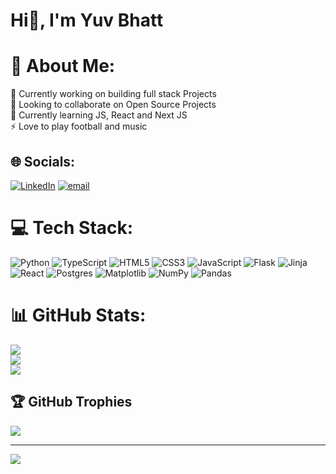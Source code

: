 # Hi👋, I'm Yuv Bhatt

# 💫 About Me:
🔭 Currently working on building full stack Projects<br>👯 Looking to collaborate on Open Source Projects<br>🌱 Currently learning JS, React and Next JS<br>⚡ Love to play football and music


## 🌐 Socials:
[![LinkedIn](https://img.shields.io/badge/LinkedIn-%230077B5.svg?logo=linkedin&logoColor=white)](https://linkedin.com/in/YuvBhatt) [![email](https://img.shields.io/badge/Email-D14836?logo=gmail&logoColor=white)](mailto:yuvyb.cs@gmail.com) 

# 💻 Tech Stack:
![Python](https://img.shields.io/badge/python-3670A0?style=for-the-badge&logo=python&logoColor=ffdd54) ![TypeScript](https://img.shields.io/badge/typescript-%23007ACC.svg?style=for-the-badge&logo=typescript&logoColor=white) ![HTML5](https://img.shields.io/badge/html5-%23E34F26.svg?style=for-the-badge&logo=html5&logoColor=white) ![CSS3](https://img.shields.io/badge/css3-%231572B6.svg?style=for-the-badge&logo=css3&logoColor=white) ![JavaScript](https://img.shields.io/badge/javascript-%23323330.svg?style=for-the-badge&logo=javascript&logoColor=%23F7DF1E) ![Flask](https://img.shields.io/badge/flask-%23000.svg?style=for-the-badge&logo=flask&logoColor=white) ![Jinja](https://img.shields.io/badge/jinja-white.svg?style=for-the-badge&logo=jinja&logoColor=black) ![React](https://img.shields.io/badge/react-%2320232a.svg?style=for-the-badge&logo=react&logoColor=%2361DAFB) ![Postgres](https://img.shields.io/badge/postgres-%23316192.svg?style=for-the-badge&logo=postgresql&logoColor=white) ![Matplotlib](https://img.shields.io/badge/Matplotlib-%23ffffff.svg?style=for-the-badge&logo=Matplotlib&logoColor=black) ![NumPy](https://img.shields.io/badge/numpy-%23013243.svg?style=for-the-badge&logo=numpy&logoColor=white) ![Pandas](https://img.shields.io/badge/pandas-%23150458.svg?style=for-the-badge&logo=pandas&logoColor=white)
# 📊 GitHub Stats:
![](https://github-readme-stats.vercel.app/api?username=YuvBhatt-YB&theme=swift&hide_border=false&include_all_commits=false&count_private=false)<br/>
![](https://nirzak-streak-stats.vercel.app/?user=YuvBhatt-YB&theme=swift&hide_border=false)<br/>
![](https://github-readme-stats.vercel.app/api/top-langs/?username=YuvBhatt-YB&theme=swift&hide_border=false&include_all_commits=false&count_private=false&layout=compact)

## 🏆 GitHub Trophies
![](https://github-profile-trophy.vercel.app/?username=YuvBhatt-YB&theme=swift&no-frame=false&no-bg=true&margin-w=4)

---
[![](https://visitcount.itsvg.in/api?id=YuvBhatt-YB&icon=0&color=0)](https://visitcount.itsvg.in)

<!-- Proudly created with GPRM ( https://gprm.itsvg.in ) -->
